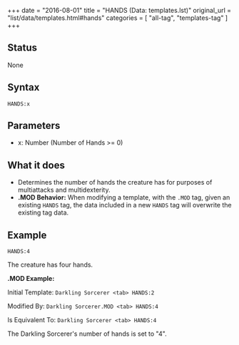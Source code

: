 +++
date = "2016-08-01"
title = "HANDS (Data: templates.lst)"
original_url = "list/data/templates.html#hands"
categories = [ "all-tag", "templates-tag" ]
+++

## Status

None

## Syntax

`HANDS:x`

## Parameters

-   x: Number (Number of Hands &gt;= 0)



What it does
------------

-   Determines the number of hands the creature has for purposes of
    multiattacks and multidexterity.
-   **.MOD Behavior:** When modifying a template, with the `.MOD` tag,
    given an existing `HANDS` tag, the data included in a new `HANDS`
    tag will overwrite the existing tag data.

Example
-------

`HANDS:4`

The creature has four hands.

**.MOD Example:**

Initial Template: `Darkling Sorcerer <tab> HANDS:2`

Modified By: `Darkling Sorcerer.MOD <tab> HANDS:4`

Is Equivalent To: `Darkling Sorcerer <tab> HANDS:4`

The Darkling Sorcerer's number of hands is set to "4".

